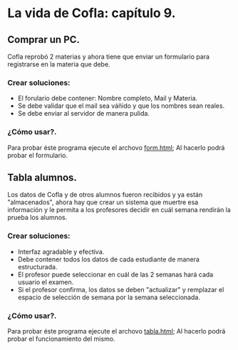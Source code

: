 # La vida de Cofla: capítulo 9.

## Comprar un PC.
Cofla reprobó 2 materias y ahora tiene que enviar un formulario para registrarse en la materia que debe.

### Crear soluciones:
- El forulario debe contener: Nombre completo, Mail y Materia.
- Se debe validar que el mail sea váñido y que los nombres sean reales.
- Se debe enviar al servidor de manera pulida.

### ¿Cómo usar?.
Para probar éste programa ejecute el archovo [form.html](form.html); Al hacerlo podrá probar el formulario.

## Tabla alumnos.
Los datos de Cofla y de otros alumnos fueron recibidos y ya están "almacenados", ahora hay que crear un sistema que muertre esa información y le permita a los profesores decidir en cuál semana rendirán la prueba los alumnos.

### Crear soluciones:
- Interfaz agradable y efectiva.
- Debe contener todos los datos de cada estudiante de manera estructurada.
- El profesor puede seleccionar en cuál de las 2 semanas hará cada usuario el examen.
- Si el profesor confirma, los datos se deben "actualizar" y remplazar el espacio de selección de semana por la semana seleccionada.

### ¿Cómo usar?.
Para probar éste programa ejecute el archovo [tabla.html](tabla.html); Al hacerlo podrá probar el funcionamiento del mismo.